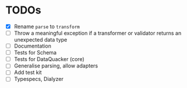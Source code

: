 # TODOs
- [x] Rename `parse` to `transform`
- [ ] Throw a meaningful exception if a transformer or validator returns an unexpected data type
- [ ] Documentation
- [ ] Tests for Schema
- [ ] Tests for DataQuacker (core)
- [ ] Generalise parsing, allow adapters
- [ ] Add test kit
- [ ] Typespecs, Dialyzer
